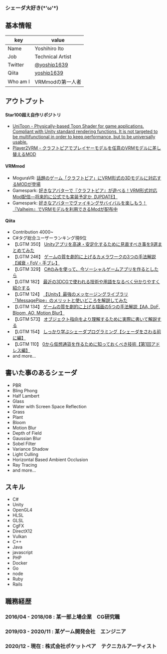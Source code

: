### シェーダ大好き(\*'ω'\*)

## 基本情報

|key|value|
|---|-----|
|Name|Yoshihiro Ito|
|Job|Technical Artist|
|Twitter|[@yoship1639](https://twitter.com/yoship1639)|
|Qiita|[yoship1639](https://qiita.com/yoship1639)|
|Who am I|VRMmodの第一人者|

## アウトプット

#### Star100超え自作リポジトリ

- [UniToon - Physically-based Toon Shader for game applications. Compliant with Unity standard rendering functions. It is not targeted to be multifunctional in order to keep performance, but to be universally usable.](https://github.com/yoship1639/UniToon)
- [Player2VRM - クラフトピアでプレイヤーモデルを任意のVRMモデルに差し替えるMOD](https://github.com/yoship1639/Player2VRM)

#### VRMmod

- MoguraVR: [話題のゲーム「クラフトピア」にVRM形式の3Dモデルに対応するMODが登場](https://www.moguravr.com/craftopia-vrm-mod/)
- Gamespark: [好きなアバターで『クラフトピア』が遊べる！VRM形式対応Mod配信―将来的に公式でも実装予定か【UPDATE】](https://www.gamespark.jp/article/2020/09/22/102360.html)
- Gamespark: [好きなアバターでヴァイキングサバイバルを楽しもう！『Valheim』でVRMモデルを利用できるModが配布中](https://www.gamespark.jp/article/2021/04/12/107709.html)

#### Qiita

- Contribution 4000~
- C#タグ総合ユーザーランキング現6位
- 【LGTM 350】 [Unityアプリを高速・安定化するために見直すべき事を9選まとめてみた](https://qiita.com/yoship1639/items/7339a6201b44a24fbdfe)
- 【LGTM 246】 [ゲームの質を劇的に上げるカメラワークの3つの手法解説【減衰・FoV・手ブレ】](https://qiita.com/yoship1639/items/9bf6f8ad080b3c496b12)
- 【LGTM 329】 [C#のみを使って、今ソーシャルゲームアプリを作るとしたら](https://qiita.com/yoship1639/items/c54f6942d847f8374377)
- 【LGTM 182】 [最近の3DCGで使われる技術や用語をなるべく分かりやすく紹介する](https://qiita.com/yoship1639/items/633acdc72f241971d172)
- 【LGTM 124】 [【Unity】最強のメッセージングライブラリ「MessagePipe」のメリットと使いどころを解説してみた](https://qiita.com/yoship1639/items/32ca894bda3b0db54a7b)
- 【LGTM 134】 [ゲームの質を劇的に上げる描画の5つの手法解説【AA, DoF, Bloom, AO, Motion Blur】](https://qiita.com/yoship1639/items/fbee7b1f9e260671e413)
- 【LGTM 573】 [オブジェクト指向をより理解するために実際に書いて解説する](https://qiita.com/yoship1639/items/5878bf9d64816e93610b)
- 【LGTM 154】 [しっかり学ぶシェーダプログラミング【シェーダをさわる前に編】](https://qiita.com/yoship1639/items/5f8e55a89fc58ea33bb7)
- 【LGTM 110】 [0から仮想通貨を作るために知っておくべき技術【第1回アドレス編】](https://qiita.com/yoship1639/items/6dd0cc8623d7f3969d78)
- and more...

## 書いた事のあるシェーダ

- PBR
- Bling Phong
- Half Lambert
- Glass
- Water with Screen Space Reflection
- Grass
- Plant
- Bloom
- Motion Blur
- Depth of Field
- Gaussian Blur
- Sobel Filter
- Variance Shadow
- Light Culling
- Horizontal Based Ambient Occlusion
- Ray Tracing
- and more...

## スキル

- C#
- Unity
- OpenGL4
- HLSL
- GLSL
- CgFX
- DirectX12
- Vulkan
- C++
- Java
- javascript
- PHP
- Docker
- Go
- node
- Ruby
- Rails

## 職務経歴

### 2016/04 - 2018/08 : 某一部上場企業　CG研究職

### 2019/03 - 2020/11 : 某ゲーム開発会社　エンジニア

### 2020/12 - 現在 : 株式会社ポケットペア　テクニカルアーティスト
